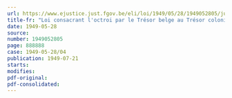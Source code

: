 ```yaml
---
url: https://www.ejustice.just.fgov.be/eli/loi/1949/05/28/1949052805/justel
title-fr: "Loi consacrant l'octroi par le Trésor belge au Trésor colonial d'une somme forfaitaire de 30 millions de francs"
date: 1949-05-28
source:
number: 1949052805
page: 888888
case: 1949-05-28/04
publication: 1949-07-21
starts:
modifies:
pdf-original:
pdf-consolidated:
---
```


